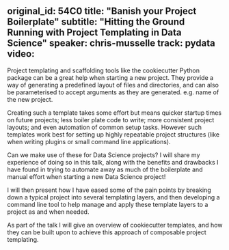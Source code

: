 original_id: 54C0
title: "Banish your Project Boilerplate"
subtitle: "Hitting the Ground Running with Project Templating in Data Science"
speaker: chris-musselle
track: pydata
video:
---
Project templating and scaffolding tools like the cookiecutter Python package can be a great help when starting a new project. They provide a way of generating a predefined layout of files and directories, and can also be parameterised to accept arguments as they are generated. e.g. name of the new project.

Creating such a template takes some effort but means quicker startup times on future projects; less boiler plate code to write; more consistent project layouts; and even automation of common setup tasks. However such templates work best for setting up highly repeatable project structures (like when writing plugins or small command line applications). 

Can we make use of these for Data Science projects? I will share my experience of doing so in this talk, along with the benefits and drawbacks I have found in trying to automate away as much of the boilerplate and manual effort when starting a new Data Science project! 

I will then present how I have eased some of the pain points by breaking down a typical project into several templating layers, and then developing a command line tool to help manage and apply these template layers to a project as and when needed. 

As part of the talk I will give an overview of cookiecutter templates, and how they can be built upon to achieve this approach of composable project templating.